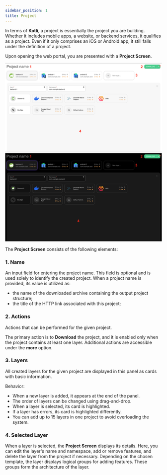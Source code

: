 ```yaml
---
sidebar_position: 1
title: Project
---
```


In terms of **Kotli**, a project is essentially the project you are building.
Whether it includes mobile apps, a website, or backend services, it qualifies as a project.
Even if it only comprises an iOS or Android app, it still falls under the definition of a project.

Upon opening the web portal, you are presented with a **Project Screen**.

![Project](img/project_light.png#gh-light-mode-only)![Project](img/project_dark.png#gh-dark-mode-only)

The **Project Screen** consists of the following elements:

### 1. Name

An input field for entering the project name.
This field is optional and is used solely to identify the created project.
When a project name is provided, its value is utilized as:

- the name of the downloaded archive containing the output project structure;
- the title of the HTTP link associated with this project;

### 2. Actions

Actions that can be performed for the given project.

The primary action is to **Download** the project, and it is enabled only when the project contains at least one layer.
Additional actions are accessible under the **more** option.

### 3. Layers

All created layers for the given project are displayed in this panel as cards with basic information.

Behavior:

- When a new layer is added, it appears at the end of the panel.
- The order of layers can be changed using drag-and-drop.
- When a layer is selected, its card is highlighted.
- If a layer has errors, its card is highlighted differently.
- You can add up to 15 layers in one project to avoid overloading the system.

### 4. Selected Layer

When a layer is selected, the **Project Screen** displays its details.
Here, you can edit the layer's name and namespace, add or remove features, and delete the layer from the project if necessary.
Depending on the chosen template, the layer displays logical groups for adding features.
These groups form the architecture of the layer.


